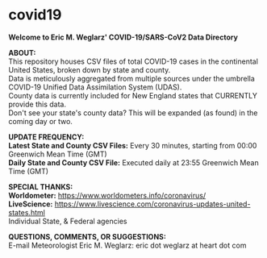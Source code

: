 # covid19
<b>Welcome to Eric M. Weglarz' COVID-19/SARS-CoV2 Data Directory</b></br>

<b>ABOUT:</b></br>
This repository houses CSV files of total COVID-19 cases in the continental United States, broken down by state and county.</br>
Data is meticulously aggregated from multiple sources under the umbrella COVID-19 Unified Data Assimilation System (UDAS).</br>
County data is currently included for New England states that CURRENTLY provide this data.</br>
Don't see your state's county data? This will be expanded (as found) in the coming day or two.</br>

<b>UPDATE FREQUENCY:</b></br>
<b>Latest State and County CSV Files:</b> Every 30 minutes, starting from 00:00 Greenwich Mean Time (GMT)</br>
<b>Daily State and County CSV File:</b> Executed daily at 23:55 Greenwich Mean Time (GMT)</br>

<b>SPECIAL THANKS:</b></br>
<b>Worldometer:</b> https://www.worldometers.info/coronavirus/</br>
<b>LiveScience:</b> https://www.livescience.com/coronavirus-updates-united-states.html</br>
Individual State, & Federal agencies</br>

<b>QUESTIONS, COMMENTS, OR SUGGESTIONS:</b></br>
E-mail Meteorologist Eric M. Weglarz: eric dot weglarz at heart dot com
